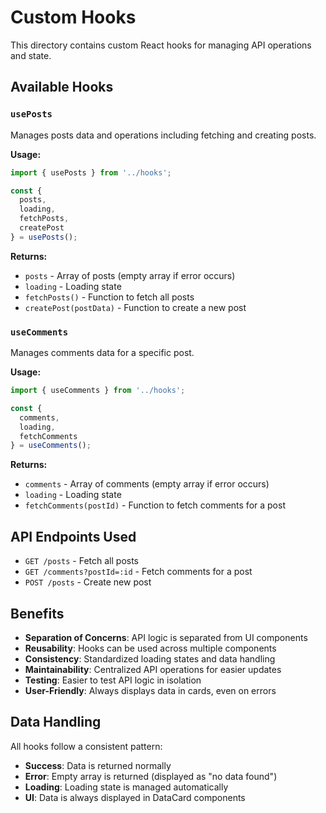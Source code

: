 # Custom Hooks

This directory contains custom React hooks for managing API operations and state.

## Available Hooks

### `usePosts`
Manages posts data and operations including fetching and creating posts.

**Usage:**
```javascript
import { usePosts } from '../hooks';

const { 
  posts, 
  loading, 
  fetchPosts, 
  createPost 
} = usePosts();
```

**Returns:**
- `posts` - Array of posts (empty array if error occurs)
- `loading` - Loading state
- `fetchPosts()` - Function to fetch all posts
- `createPost(postData)` - Function to create a new post

### `useComments`
Manages comments data for a specific post.

**Usage:**
```javascript
import { useComments } from '../hooks';

const { 
  comments, 
  loading, 
  fetchComments 
} = useComments();
```

**Returns:**
- `comments` - Array of comments (empty array if error occurs)
- `loading` - Loading state
- `fetchComments(postId)` - Function to fetch comments for a post

## API Endpoints Used

- `GET /posts` - Fetch all posts
- `GET /comments?postId=:id` - Fetch comments for a post
- `POST /posts` - Create new post

## Benefits

- **Separation of Concerns**: API logic is separated from UI components
- **Reusability**: Hooks can be used across multiple components
- **Consistency**: Standardized loading states and data handling
- **Maintainability**: Centralized API operations for easier updates
- **Testing**: Easier to test API logic in isolation
- **User-Friendly**: Always displays data in cards, even on errors

## Data Handling

All hooks follow a consistent pattern:
- **Success**: Data is returned normally
- **Error**: Empty array is returned (displayed as "no data found")
- **Loading**: Loading state is managed automatically
- **UI**: Data is always displayed in DataCard components 